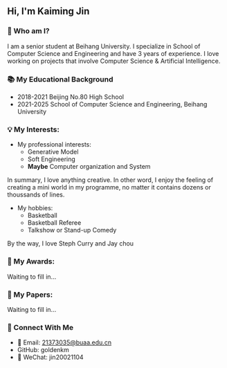 ## Hi, I'm Kaiming Jin

<!--
**goldenkm/goldenkm** is a ✨ _special_ ✨ repository because its `README.md` (this file) appears on your GitHub profile.

Here are some ideas to get you started:

- 🔭 I’m currently working on ...
- 🌱 I’m currently learning ...
- 👯 I’m looking to collaborate on ...
- 🤔 I’m looking for help with ...
- 💬 Ask me about ...
- 📫 How to reach me: ...
- 😄 Pronouns: ...
- ⚡ Fun fact: ...
-->

### 🚀 Who am I?
I am a senior student at Beihang University. I specialize in School of Computer Science and Engineering and have 3 years of experience. I love working on projects that involve Computer Science & Artificial Intelligence.

### 📚 My Educational Background
- 2018-2021 Beijing No.80 High School
- 2021-2025 School of Computer Science and Engineering, Beihang University

### 💡 My Interests:
- My professional interests:
  - Generative Model
  - Soft Engineering
  - **Maybe** Computer organization and System

In summary, I love anything creative. In other word, I enjoy the feeling of creating a mini world in my programme, no matter it contains dozens or thoussands of lines.

- My hobbies:
  - Basketball
  - Basketball Referee
  - Talkshow or Stand-up Comedy

By the way, I love Steph Curry and Jay chou

### 🥇 My Awards:
Waiting to fill in...

### 📃 My Papers:
Waiting to fill in...

### 🔗 Connect With Me
- 📩 Email: 21373035@buaa.edu.cn
- GitHub: goldenkm
- 💬 WeChat: jin20021104
